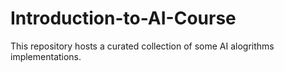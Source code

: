 # Introduction-to-AI-Course
This repository hosts a curated collection of some AI alogrithms implementations. 
